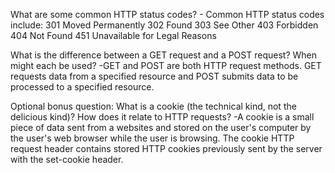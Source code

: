 What are some common HTTP status codes?
	- Common HTTP status codes include:
	 301 Moved Permanently
	 302 Found
	 303 See Other
	 403 Forbidden
	 404 Not Found
	 451 Unavailable for Legal Reasons

What is the difference between a GET request and a POST request? When might each be used?
	-GET and POST are both HTTP request methods. GET requests data from a specified resource and POST submits data to be processed to a specified resource.

Optional bonus question: What is a cookie (the technical kind, not the delicious kind)? How does it relate to HTTP requests?
	-A cookie is a small piece of data sent from a websites and stored on the user's computer by the user's web browser while the user is browsing. The cookie HTTP request header contains stored HTTP cookies previously sent by the server with the set-cookie header.